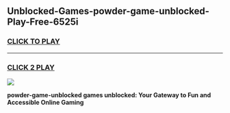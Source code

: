 
## Unblocked-Games-powder-game-unblocked-Play-Free-6525i
<h3>
<a href="https://premium76.site?title=powder-game-unblocked&ref=21A">CLICK TO PLAY</a></h3>
<hr>

<h3>
<a href="https://premium76.site?title=powder-game-unblocked&ref=21A">CLICK 2 PLAY</a>
  
</h3>

<a href="https://premium76.site?title=powder-game-unblocked&ref=21A"><img src="https://clearcache.store/games.png"></a>


**powder-game-unblocked games unblocked: Your Gateway to Fun and Accessible Online Gaming**
